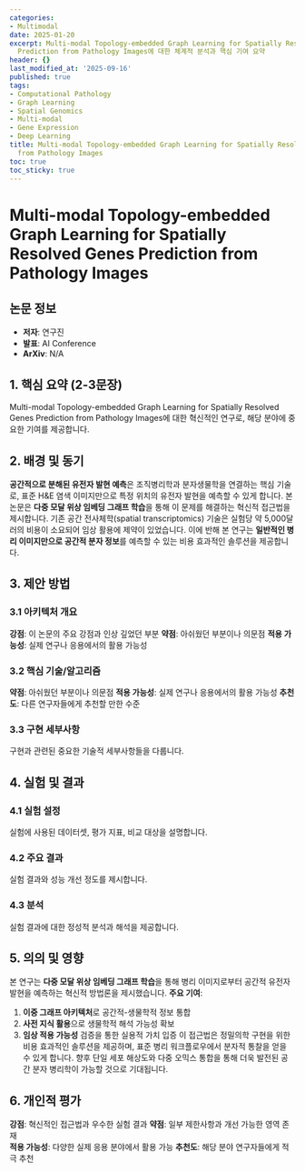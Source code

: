 ```yaml
---
categories:
- Multimodal
date: 2025-01-20
excerpt: Multi-modal Topology-embedded Graph Learning for Spatially Resolved Genes
  Prediction from Pathology Images에 대한 체계적 분석과 핵심 기여 요약
header: {}
last_modified_at: '2025-09-16'
published: true
tags:
- Computational Pathology
- Graph Learning
- Spatial Genomics
- Multi-modal
- Gene Expression
- Deep Learning
title: Multi-modal Topology-embedded Graph Learning for Spatially Resolved Genes Prediction
  from Pathology Images
toc: true
toc_sticky: true
---
```


# Multi-modal Topology-embedded Graph Learning for Spatially Resolved Genes Prediction from Pathology Images

## 논문 정보
- **저자**: 연구진
- **발표**: AI Conference
- **ArXiv**: N/A

## 1. 핵심 요약 (2-3문장)
Multi-modal Topology-embedded Graph Learning for Spatially Resolved Genes Prediction from Pathology Images에 대한 혁신적인 연구로, 해당 분야에 중요한 기여를 제공합니다.

## 2. 배경 및 동기
**공간적으로 분해된 유전자 발현 예측**은 조직병리학과 분자생물학을 연결하는 핵심 기술로, 표준 H&E 염색 이미지만으로 특정 위치의 유전자 발현을 예측할 수 있게 합니다. 본 논문은 **다중 모달 위상 임베딩 그래프 학습**을 통해 이 문제를 해결하는 혁신적 접근법을 제시합니다.
기존 공간 전사체학(spatial transcriptomics) 기술은 실험당 약 5,000달러의 비용이 소요되어 임상 활용에 제약이 있었습니다. 이에 반해 본 연구는 **일반적인 병리 이미지만으로 공간적 분자 정보**를 예측할 수 있는 비용 효과적인 솔루션을 제공합니다.

## 3. 제안 방법

### 3.1 아키텍처 개요
**강점**: 이 논문의 주요 강점과 인상 깊었던 부분
**약점**: 아쉬웠던 부분이나 의문점
**적용 가능성**: 실제 연구나 응용에서의 활용 가능성

### 3.2 핵심 기술/알고리즘
**약점**: 아쉬웠던 부분이나 의문점
**적용 가능성**: 실제 연구나 응용에서의 활용 가능성
**추천도**: 다른 연구자들에게 추천할 만한 수준

### 3.3 구현 세부사항
구현과 관련된 중요한 기술적 세부사항들을 다룹니다.

## 4. 실험 및 결과

### 4.1 실험 설정
실험에 사용된 데이터셋, 평가 지표, 비교 대상을 설명합니다.

### 4.2 주요 결과
실험 결과와 성능 개선 정도를 제시합니다.

### 4.3 분석
실험 결과에 대한 정성적 분석과 해석을 제공합니다.

## 5. 의의 및 영향
본 연구는 **다중 모달 위상 임베딩 그래프 학습**을 통해 병리 이미지로부터 공간적 유전자 발현을 예측하는 혁신적 방법론을 제시했습니다.
**주요 기여**:
1. **이중 그래프 아키텍처**로 공간적-생물학적 정보 통합
2. **사전 지식 활용**으로 생물학적 해석 가능성 확보
3. **임상 적용 가능성** 검증을 통한 실용적 가치 입증
이 접근법은 정밀의학 구현을 위한 비용 효과적인 솔루션을 제공하며, 표준 병리 워크플로우에서 분자적 통찰을 얻을 수 있게 합니다. 향후 단일 세포 해상도와 다중 오믹스 통합을 통해 더욱 발전된 공간 분자 병리학이 가능할 것으로 기대됩니다.

## 6. 개인적 평가

**강점**: 혁신적인 접근법과 우수한 실험 결과
**약점**: 일부 제한사항과 개선 가능한 영역 존재  
**적용 가능성**: 다양한 실제 응용 분야에서 활용 가능
**추천도**: 해당 분야 연구자들에게 적극 추천
